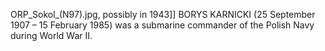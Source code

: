 ORP_Sokol_(N97).jpg, possibly in 1943]] BORYS KARNICKI (25 September 1907 – 15 February 1985) was a submarine commander of the Polish Navy during World War II.
